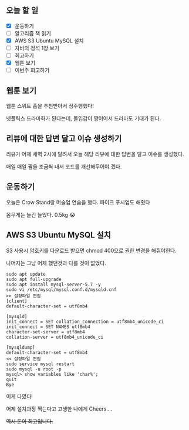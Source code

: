 ## 오늘 할 일

- [x] 운동하기
- [ ] 알고리즘 책 읽기
- [x] AWS S3 Ubuntu MySQL 설치
- [ ] 자바의 정석 1장 보기
- [ ] 회고하기
- [x] 웹툰 보기
- [ ] 이번주 회고하기

## 웹툰 보기

웹툰 스위트 홈을 추천받아서 정주행했다!

넷플릭스 드라마화가 된다는데, 몰입감이 짱이어서 드라마도 기대가 된다.

## 리뷰에 대한 답변 달고 이슈 생성하기

리뷰가 어제 새벽 2시에 달려서 오늘 해당 리뷰에 대한 답변을 달고 이슈를 생성했다.

매일 매일 짬을 조금씩 내서 코드를 개선해두어야 겠다.

## 운동하기

오늘은 Crow Stand랑 머슬업 연습을 했다. 파이크 푸시업도 해줬다

몸무게는 늘긴 늘었다. 0.5kg 😭

## AWS S3 Ubuntu MySQL 설치

S3 사용시 암호키를 다운로드 받으면 chmod 400으로 권한 변경을 해줘야한다.

나머지는 그냥 어제 했던것과 다를 것이 없었다.

```
sudo apt update
sudo apt full-upgrade
sudo apt install mysql-server-5.7 -y
sudo vi /etc/mysql/mysql.conf.d/mysqld.cnf
>> 설정파일 편집
[client]
default-character-set = utf8mb4

[mysqld]
init_connect = SET collation_connection = utf8mb4_unicode_ci
init_connect = SET NAMES utf8mb4
character-set-server = utf8mb4
collation-server = utf8mb4_unicode_ci

[mysqldump]
default-character-set = utf8mb4
<< 설정파일 편집
sudo service mysql restart
sudo mysql -u root -p
mysql> show variables like 'char%';
quit
Bye
```

이게 다였다!

어제 설치과정 찍는다고 고생한 나에게 Cheers....

~~역시 돈이 최고입니다.~~

